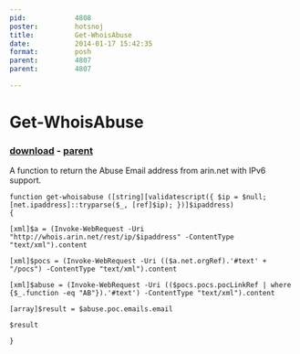 ```yaml
---
pid:            4808
poster:         hotsnoj
title:          Get-WhoisAbuse
date:           2014-01-17 15:42:35
format:         posh
parent:         4807
parent:         4807

---
```


# Get-WhoisAbuse

### [download](4808.ps1) - [parent](4807.md)

A function to return the Abuse Email address from arin.net with IPv6 support.

```posh
function get-whoisabuse ([string][validatescript({ $ip = $null; [net.ipaddress]::tryparse($_, [ref]$ip); })]$ipaddress)
{

[xml]$a = (Invoke-WebRequest -Uri "http://whois.arin.net/rest/ip/$ipaddress" -ContentType "text/xml").content

[xml]$pocs = (Invoke-WebRequest -Uri (($a.net.orgRef).'#text' + "/pocs") -ContentType "text/xml").content

[xml]$abuse = (Invoke-WebRequest -Uri (($pocs.pocs.pocLinkRef | where {$_.function -eq "AB"}).'#text') -ContentType "text/xml").content

[array]$result = $abuse.poc.emails.email

$result

}
```
